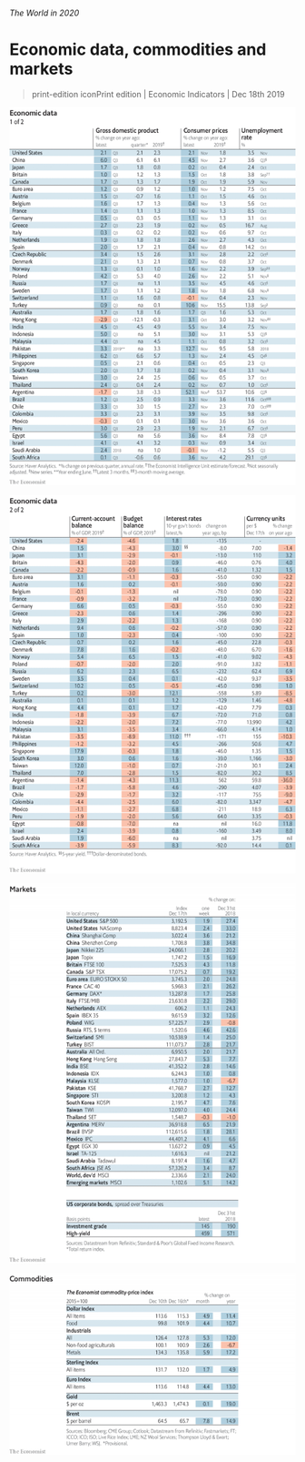###### The World in 2020

# Economic data, commodities and markets 

> print-edition iconPrint edition | Economic Indicators | Dec 18th 2019 

![image](images/20191221_INT101.png) 

![image](images/20191221_INT102.png) 

![image](images/20191221_INT201.png) 

![image](images/20191221_INT401.png) 

